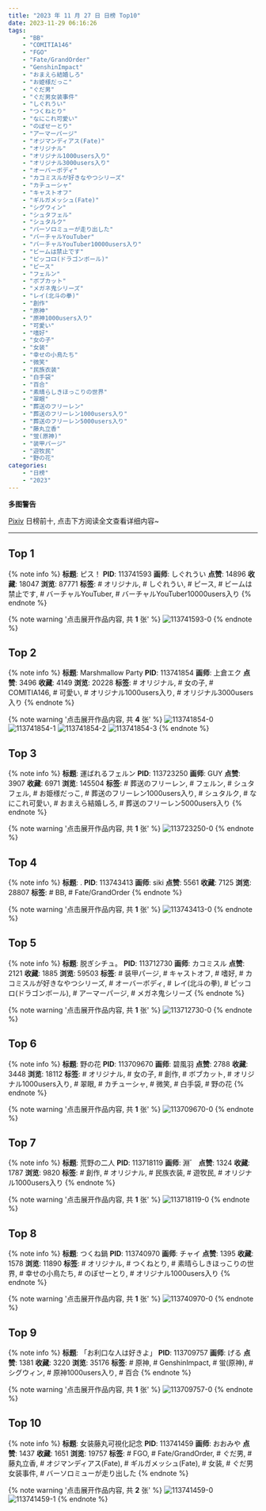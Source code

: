 ```yaml
---
title: "2023 年 11 月 27 日 日榜 Top10"
date: 2023-11-29 06:16:26
tags:
    - "BB"
    - "COMITIA146"
    - "FGO"
    - "Fate/GrandOrder"
    - "GenshinImpact"
    - "おまえら結婚しろ"
    - "お姫様だっこ"
    - "ぐだ男"
    - "ぐだ男女装事件"
    - "しぐれうい"
    - "つくねとり"
    - "なにこれ可愛い"
    - "のぼせーとり"
    - "アーマーパージ"
    - "オジマンディアス(Fate)"
    - "オリジナル"
    - "オリジナル1000users入り"
    - "オリジナル3000users入り"
    - "オーバーボディ"
    - "カコミスルが好きなやつシリーズ"
    - "カチューシャ"
    - "キャストオフ"
    - "ギルガメッシュ(Fate)"
    - "シグウィン"
    - "シュタフェル"
    - "シュタルク"
    - "バーソロミューが走り出した"
    - "バーチャルYouTuber"
    - "バーチャルYouTuber10000users入り"
    - "ビームは禁止です"
    - "ピッコロ(ドラゴンボール)"
    - "ピース"
    - "フェルン"
    - "ボブカット"
    - "メガネ鬼シリーズ"
    - "レイ(北斗の拳)"
    - "創作"
    - "原神"
    - "原神1000users入り"
    - "可愛い"
    - "嗜好"
    - "女の子"
    - "女装"
    - "幸せの小鳥たち"
    - "微笑"
    - "民族衣装"
    - "白手袋"
    - "百合"
    - "素晴らしきほっこりの世界"
    - "翠眼"
    - "葬送のフリーレン"
    - "葬送のフリーレン1000users入り"
    - "葬送のフリーレン5000users入り"
    - "藤丸立香"
    - "蛍(原神)"
    - "装甲パージ"
    - "遊牧民"
    - "野の花"
categories:
    - "日榜"
    - "2023"
---
```


<i class="fa fa-triangle-exclamation"></i>**多图警告**<i class="fa fa-triangle-exclamation"></i>

[Pixiv](https://www.pixiv.net/) 日榜前十, 点击下方阅读全文查看详细内容~

<!-- more -->

---

## Top 1

{% note info %}
**标题**: ピス！
**PID**: 113741593 **画师**: しぐれうい
**点赞**: 14896 **收藏**: 18047 **浏览**: 87771
**标签**: # オリジナル, # しぐれうい, # ピース, # ビームは禁止です, # バーチャルYouTuber, # バーチャルYouTuber10000users入り
{% endnote %}

{% note warning '点击展开作品内容, 共 **1** 张' %}
![113741593-0](https://i.pixiv.re/img-original/img/2023/11/27/00/00/20/113741593_p0.jpg)
{% endnote %}

## Top 2

{% note info %}
**标题**: Marshmallow Party
**PID**: 113741854 **画师**: 上倉エク
**点赞**: 3496 **收藏**: 4149 **浏览**: 20228
**标签**: # オリジナル, # 女の子, # COMITIA146, # 可愛い, # オリジナル1000users入り, # オリジナル3000users入り
{% endnote %}

{% note warning '点击展开作品内容, 共 **4** 张' %}
![113741854-0](https://i.pixiv.re/img-original/img/2023/11/27/00/02/05/113741854_p0.jpg)
![113741854-1](https://i.pixiv.re/img-original/img/2023/11/27/00/02/05/113741854_p1.jpg)
![113741854-2](https://i.pixiv.re/img-original/img/2023/11/27/00/02/05/113741854_p2.jpg)
![113741854-3](https://i.pixiv.re/img-original/img/2023/11/27/00/02/05/113741854_p3.jpg)
{% endnote %}

## Top 3

{% note info %}
**标题**: 運ばれるフェルン
**PID**: 113723250 **画师**: GUY
**点赞**: 3907 **收藏**: 6971 **浏览**: 145504
**标签**: # 葬送のフリーレン, # フェルン, # シュタフェル, # お姫様だっこ, # 葬送のフリーレン1000users入り, # シュタルク, # なにこれ可愛い, # おまえら結婚しろ, # 葬送のフリーレン5000users入り
{% endnote %}

{% note warning '点击展开作品内容, 共 **1** 张' %}
![113723250-0](https://i.pixiv.re/img-original/img/2023/11/26/13/31/40/113723250_p0.jpg)
{% endnote %}

## Top 4

{% note info %}
**标题**: .
**PID**: 113743413 **画师**: siki
**点赞**: 5561 **收藏**: 7125 **浏览**: 28807
**标签**: # BB, # Fate/GrandOrder
{% endnote %}

{% note warning '点击展开作品内容, 共 **1** 张' %}
![113743413-0](https://i.pixiv.re/img-original/img/2023/11/27/00/44/22/113743413_p0.jpg)
{% endnote %}

## Top 5

{% note info %}
**标题**: 脱ぎシチュ。
**PID**: 113712730 **画师**: カコミスル
**点赞**: 2121 **收藏**: 1885 **浏览**: 59503
**标签**: # 装甲パージ, # キャストオフ, # 嗜好, # カコミスルが好きなやつシリーズ, # オーバーボディ, # レイ(北斗の拳), # ピッコロ(ドラゴンボール), # アーマーパージ, # メガネ鬼シリーズ
{% endnote %}

{% note warning '点击展开作品内容, 共 **1** 张' %}
![113712730-0](https://i.pixiv.re/img-original/img/2023/11/26/14/18/00/113712730_p0.jpg)
{% endnote %}

## Top 6

{% note info %}
**标题**: 野の花
**PID**: 113709670 **画师**: 碧風羽
**点赞**: 2788 **收藏**: 3448 **浏览**: 18112
**标签**: # オリジナル, # 女の子, # 創作, # ボブカット, # オリジナル1000users入り, # 翠眼, # カチューシャ, # 微笑, # 白手袋, # 野の花
{% endnote %}

{% note warning '点击展开作品内容, 共 **1** 张' %}
![113709670-0](https://i.pixiv.re/img-original/img/2023/11/26/00/00/24/113709670_p0.jpg)
{% endnote %}

## Top 7

{% note info %}
**标题**: 荒野の二人
**PID**: 113718119 **画师**: 淵゛
**点赞**: 1324 **收藏**: 1787 **浏览**: 9820
**标签**: # 創作, # オリジナル, # 民族衣装, # 遊牧民, # オリジナル1000users入り
{% endnote %}

{% note warning '点击展开作品内容, 共 **1** 张' %}
![113718119-0](https://i.pixiv.re/img-original/img/2023/11/26/09/01/18/113718119_p0.jpg)
{% endnote %}

## Top 8

{% note info %}
**标题**: つくね鍋
**PID**: 113740970 **画师**: チャイ
**点赞**: 1395 **收藏**: 1578 **浏览**: 11890
**标签**: # オリジナル, # つくねとり, # 素晴らしきほっこりの世界, # 幸せの小鳥たち, # のぼせーとり, # オリジナル1000users入り
{% endnote %}

{% note warning '点击展开作品内容, 共 **1** 张' %}
![113740970-0](https://i.pixiv.re/img-original/img/2023/11/26/23/43/58/113740970_p0.png)
{% endnote %}

## Top 9

{% note info %}
**标题**: 「お利口な人は好きよ」
**PID**: 113709757 **画师**: げる
**点赞**: 1381 **收藏**: 3220 **浏览**: 35176
**标签**: # 原神, # GenshinImpact, # 蛍(原神), # シグウィン, # 原神1000users入り, # 百合
{% endnote %}

{% note warning '点击展开作品内容, 共 **1** 张' %}
![113709757-0](https://i.pixiv.re/img-original/img/2023/11/26/00/00/51/113709757_p0.png)
{% endnote %}

## Top 10

{% note info %}
**标题**: 女装藤丸可視化記念
**PID**: 113741459 **画师**: おおみや
**点赞**: 1437 **收藏**: 1651 **浏览**: 19757
**标签**: # FGO, # Fate/GrandOrder, # ぐだ男, # 藤丸立香, # オジマンディアス(Fate), # ギルガメッシュ(Fate), # 女装, # ぐだ男女装事件, # バーソロミューが走り出した
{% endnote %}

{% note warning '点击展开作品内容, 共 **2** 张' %}
![113741459-0](https://i.pixiv.re/img-original/img/2023/11/26/23/59/14/113741459_p0.png)
![113741459-1](https://i.pixiv.re/img-original/img/2023/11/26/23/59/14/113741459_p1.png)
{% endnote %}
